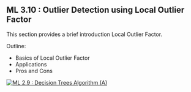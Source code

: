 ## ML 3.10 : Outlier Detection using Local Outlier Factor

This section provides a brief introduction Local Outlier Factor.

Outline:

- Basics of Local Outlier Factor
- Applications
- Pros and Cons

[![ML 2.9 : Decision Trees Algorithm (A)](https://github.com/riyasai22/winter-of-contributing/blob/68246246b8ca3aff624e2d69360fca69c3bf7efd/Machine_Learning/Unsupervised_Machine_Learning/Assets/lof.jpeg)](https://drive.google.com/file/d/1obqScjqEhPfMxq0LmqO5WkQss6jZTfhH/view?usp=sharing "local outlier factor")
